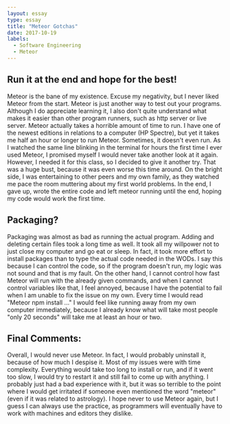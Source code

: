 ```yaml
---
layout: essay
type: essay
title: "Meteor Gotchas"
date: 2017-10-19
labels:
  - Software Engineering
  - Meteor
---
```


## Run it at the end and hope for the best!

Meteor is the bane of my existence.  Excuse my negativity, but I never liked Meteor from the start.  Meteor is just another way to test out your programs.  Although I do appreciate learning it, I also don't quite understand what makes it easier than other program runners, such as http server or live server.  Meteor actually takes a horrible amount of time to run.  I have one of the newest editions in relations to a computer (HP Spectre), but yet it takes me half an hour or longer to run Meteor.  Sometimes, it doesn't even run.  As I watched the same line blinking in the terminal for hours the first time I ever used Meteor, I promised myself I would never take another look at it again.  However, I needed it for this class, so I decided to give it another try.  That was a huge bust, because it was even worse this time around.  On the bright side, I was entertaining to other peers and my own family, as they watched me pace the room muttering about my first world problems.  In the end, I gave up, wrote the entire code and left meteor running until the end, hoping my code would work the first time.

## Packaging?

Packaging was almost as bad as running the actual program.  Adding and deleting certain files took a long time as well.  It took all my willpower not to just close my computer and go eat or sleep.  In fact, it took more effort to install packages than to type the actual code needed in the WODs.  I say this because I can control the code, so if the program doesn't run, my logic was not sound and that is my fault.  On the other hand, I cannot control how fast Meteor will run with the already given commands, and when I cannot control variables like that, I feel annoyed, because I have the potential to fail when I am unable to fix the issue on my own.  Every time I would read "Meteor npm install ..." I would feel like running away from my own computer immediately, because I already know what will take most people "only 20 seconds" will take me at least an hour or two.

## Final Comments:

Overall, I would never use Meteor.  In fact, I would probably uninstall it, because of how much I despise it.  Most of my issues were with time complexity.  Everything would take too long to install or run, and if it went too slow, I would try to restart it and still fail to come up with anything.  I probably just had a bad experience with it, but it was so terrible to the point where I would get irritated if someone even mentioned the word "meteor" (even if it was related to astrology).  I hope never to use Meteor again, but I guess I can always use the practice, as programmers will eventually have to work with machines and editors they dislike.
